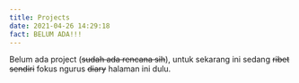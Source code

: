 ```yaml
---
title: Projects
date: 2021-04-26 14:29:18
fact: BELUM ADA!!!
---
```


 Belum ada project (~~sudah ada rencana sih~~), untuk sekarang ini sedang ~~ribet sendiri~~ fokus ngurus ~~diary~~ halaman ini dulu.